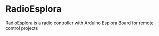 # RadioEsplora
RadioEsplora is a radio controller with Arduino Esplora Board for remote control projects
